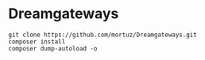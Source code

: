 # Dreamgateways
```
git clone https://github.com/mortuz/Dreamgateways.git
composer install
composer dump-autoload -o
```
